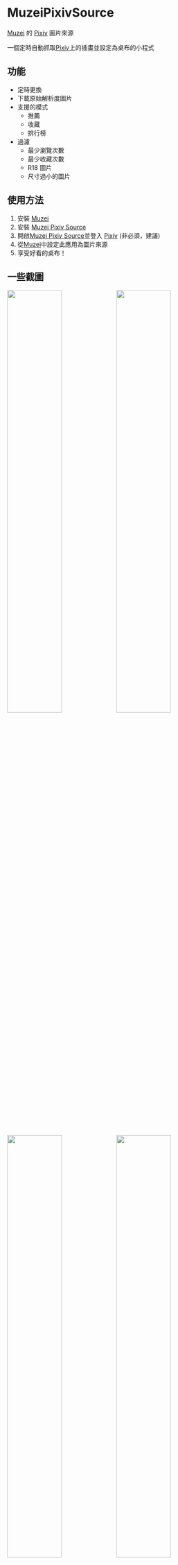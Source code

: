 # MuzeiPixivSource
[Muzei] 的 [Pixiv] 圖片來源

一個定時自動抓取[Pixiv]上的插畫並設定為桌布的小程式

## 功能
* 定時更換
* 下載原始解析度圖片
* 支援的模式
  * 推薦
  * 收藏
  * 排行榜
* 過濾
  * 最少瀏覽次數
  * 最少收藏次數
  * R18 圖片
  * 尺寸過小的圖片

## 使用方法
1. 安裝 [Muzei]
2. 安裝 [Muzei Pixiv Source]
3. 開啟[Muzei Pixiv Source]並登入 [Pixiv] (非必須，建議)
4. 從[Muzei]中設定此應用為圖片來源
5. 享受好看的桌布！

## 一些截圖
<img src="https://user-images.githubusercontent.com/5798637/38470351-17574e20-3b94-11e8-8824-59a59ce505d2.png" width="50%"/><img src="https://user-images.githubusercontent.com/5798637/38470371-62ac6d1a-3b94-11e8-9104-535228bcaf70.png" width="50%"/><img src="https://user-images.githubusercontent.com/5798637/38470375-6a1a7c5e-3b94-11e8-9175-d4816bb14c9b.png" width="50%"/><img src="https://user-images.githubusercontent.com/5798637/38470378-705d2936-3b94-11e8-9938-a53d2b6e7a94.png" width="50%"/>

[Muzei]: https://play.google.com/store/apps/details?id=net.nurik.roman.muzei
[Muzei Pixiv Source]: https://github.com/james58899/MuzeiPixivSource/releases/latest
[Pixiv]: https://www.pixiv.net/
